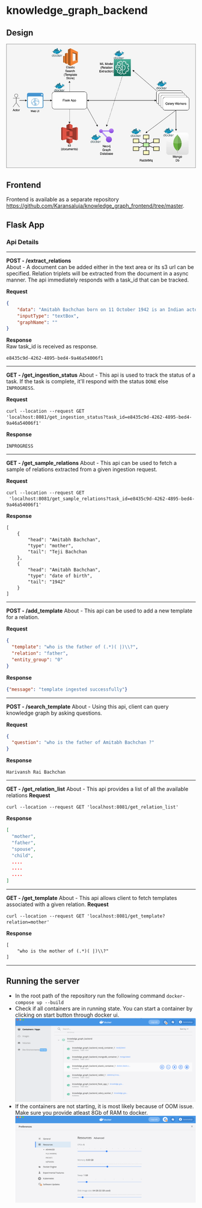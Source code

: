 # knowledge_graph_backend

## Design
![Knowledge Graph Design](resources/Kg_qa_application.jpeg)

## Frontend
Frontend is available as a separate repository https://github.com/Karansaluja/knowledge_graph_frontend/tree/master.

## Flask App
### Api Details

-------------
**POST -  /extract_relations**<br>
About - A document can be added either in the text area or
its s3 url can be specified. Relation triplets will be extracted from the document
in a async manner. The api immediately responds with a task_id that can be tracked.

**Request**
```json
{
    "data": "Amitabh Bachchan born on 11 October 1942 is an Indian actor, film producer, television host, occasional playback singer and former politician known for his work in Hindi cinema. He is regarded as one of the most influential actors in the history of Indian cinema. During the 1970s–1980s, he was the most dominant actor in the Indian movie scene; the French director François Truffaut called him a \"one-man industry\". Bachchan was born in 1942 in Allahabad to the Hindi poet Harivansh Rai Bachchan and his wife, the social activist Teji Bachchan. He was educated at Sherwood College, Nainital, and Kirori Mal College, University of Delhi. His film career started in 1969 as a voice narrator in Mrinal Sen's film Bhuvan Shome. He first gained popularity in the early 1970s for films such as Zanjeer, Deewaar and Sholay, and was dubbed India's \"angry young man\" for his on-screen roles in Hindi films. Referred to as the Shahenshah of Bollywood (in reference to his 1988 film Shahenshah), Sadi ka Mahanayak (Hindi for, \"Greatest actor of the century\"), Star of the Millennium, or Big B, he has since appeared in over 200 Indian films in a career spanning more than five decades, and has won numerous accolades in his career, including four National Film Awards as Best Actor, Dadasaheb Phalke Award as lifetime achievement award and many awards at international film festivals and award ceremonies. He has won sixteen Filmfare Awards and is the most nominated performer in any major acting category at Filmfare, with 42 nominations overall. In addition to acting, Bachchan has worked as a playback singer, film producer and television presenter. He has hosted several seasons of the game show Kaun Banega Crorepati, India's version of the game show franchise, Who Wants to Be a Millionaire?. He also entered politics for a time in the 1980s.",
    "inputType": "textBox",
    "graphName": ""
}
```
**Response**<br>
Raw task_id is received as response.
```
e8435c9d-4262-4895-bed4-9a46a54006f1
```
---------------
**GET - /get_ingestion_status**
About - This api is used to track the status of a task. If the task is complete, it'll
respond with the status `DONE` else `INPROGRESS`.

**Request**
```
curl --location --request GET
'localhost:8081/get_ingestion_status?task_id=e8435c9d-4262-4895-bed4-9a46a54006f1'
```
**Response**
```
INPROGRESS
```
------------------
**GET - /get_sample_relations**
About - This api can be used to fetch a sample of relations extracted from a given 
ingestion request.

**Request**
```
curl --location --request GET
 'localhost:8081/get_sample_relations?task_id=e8435c9d-4262-4895-bed4-9a46a54006f1'
```

**Response**
```
[
    {
        "head": "Amitabh Bachchan",
        "type": "mother",
        "tail": "Teji Bachchan 
    },
    {
        "head": "Amitabh Bachchan",
        "type": "date of birth",
        "tail": "1942"
    }
]
```
-----------
**POST - /add_template**
About - This api can be used to add a new template for a relation.

**Request**
```json
{
  "template": "who is the father of (.*)( |)\\?",
  "relation": "father",
  "entity_group": "0"
}
```

**Response** <br>
```json
{"message": "template ingested successfully"}
```
------------
**POST - /search_template**
About - Using this api, client can query knowledge graph by asking questions.

**Request**
```json
{
  "question": "who is the father of Amitabh Bachchan ?"
}
```
**Response**
```
Harivansh Rai Bachchan
```
--------------
**GET - /get_relation_list**
About - This api provides a list of all the available relations
**Request**
```
curl --location --request GET 'localhost:8081/get_relation_list'
```
**Response**
```json
[
  "mother",
  "father",
  "spouse",
  "child",
  ....
  ....
  ....
]
```
--------------
**GET - /get_template**
About - This api allows client to fetch templates associated with a given relation.
**Request**
```
curl --location --request GET 'localhost:8081/get_template?relation=mother'
```

**Response**
```
[
    "who is the mother of (.*)( |)\\?"
]
```
--------------
## Running the server
- In the root path of the repository run the following command
`docker-compose up --build`
- Check if all containers are in running state. You can start a container by clicking 
on start button through docker ui.
![docker containers](resources/docker_containers.png)
- If the containers are not starting, it is most likely because of OOM issue. Make sure
you provide atleast 8Gb of RAM to docker.
![docker config](resources/docker_config.png)

